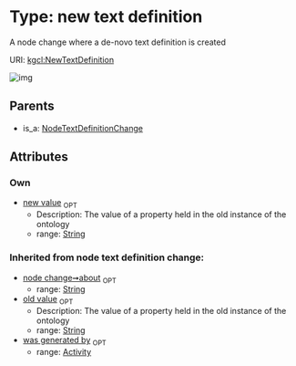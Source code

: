 
# Type: new text definition


A node change where a de-novo text definition is created

URI: [kgcl:NewTextDefinition](http://w3id.org/kgclNewTextDefinition)


![img](http://yuml.me/diagram/nofunky;dir:TB/class/[NodeTextDefinitionChange],[NodeTextDefinitionChange]^-[NewTextDefinition&#124;about(i):string%20%3F;old_value(i):string%20%3F;new_value(i):string%20%3F],[Activity])

## Parents

 *  is_a: [NodeTextDefinitionChange](NodeTextDefinitionChange.md)

## Attributes


### Own

 * [new value](new_value.md)  <sub>OPT</sub>
    * Description: The value of a property held in the old instance of the ontology
    * range: [String](types/String.md)

### Inherited from node text definition change:

 * [node change➞about](node_change_about.md)  <sub>OPT</sub>
    * range: [String](types/String.md)
 * [old value](old_value.md)  <sub>OPT</sub>
    * Description: The value of a property held in the old instance of the ontology
    * range: [String](types/String.md)
 * [was generated by](was_generated_by.md)  <sub>OPT</sub>
    * range: [Activity](Activity.md)
